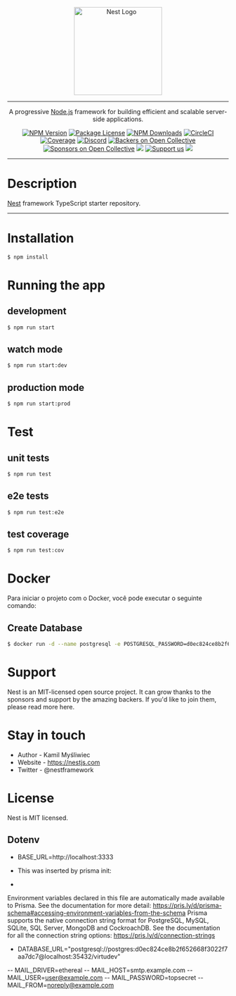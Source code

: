 <p align="center">
  <a href="http://nestjs.com/" target="blank"><img src="https://nestjs.com/img/logo-small.svg" width="200" alt="Nest Logo" /></a>
</p>

[circleci-image]: https://img.shields.io/circleci/build/github/nestjs/nest/master?token=abc123def456
[circleci-url]: https://circleci.com/gh/nestjs/nest

---

<p align="center">
  A progressive <a href="http://nodejs.org" target="_blank">Node.js</a> framework for building efficient and scalable server-side applications.
</p>

<p align="center">
  <a href="https://www.npmjs.com/~nestjscore" target="_blank"><img src="https://img.shields.io/npm/v/@nestjs/core.svg" alt="NPM Version" /></a>
  <a href="https://www.npmjs.com/~nestjscore" target="_blank"><img src="https://img.shields.io/npm/l/@nestjs/core.svg" alt="Package License" /></a>
  <a href="https://www.npmjs.com/~nestjscore" target="_blank"><img src="https://img.shields.io/npm/dm/@nestjs/common.svg" alt="NPM Downloads" /></a>
  <a href="https://circleci.com/gh/nestjs/nest" target="_blank"><img src="https://img.shields.io/circleci/build/github/nestjs/nest/master" alt="CircleCI" /></a>
  <a href="https://coveralls.io/github/nestjs/nest?branch=master" target="_blank"><img src="https://coveralls.io/repos/github/nestjs/nest/badge.svg?branch=master#9" alt="Coverage" /></a>
  <a href="https://discord.gg/G7Qnnhy" target="_blank"><img src="https://img.shields.io/badge/discord-online-brightgreen.svg" alt="Discord"/></a>
  <a href="https://opencollective.com/nest#backer" target="_blank"><img src="https://opencollective.com/nest/backers/badge.svg" alt="Backers on Open Collective" /></a>
  <a href="https://opencollective.com/nest#sponsor" target="_blank"><img src="https://opencollective.com/nest/sponsors/badge.svg" alt="Sponsors on Open Collective" /></a>
  <a href="https://paypal.me/kamilmysliwiec" target="_blank"><img src="https://img.shields.io/badge/Donate-PayPal-ff3f59.svg"/></a>
  <a href="https://opencollective.com/nest#sponsor"  target="_blank"><img src="https://img.shields.io/badge/Support%20us-Open%20Collective-41B883.svg" alt="Support us"></a>
  <a href="https://twitter.com/nestframework" target="_blank"><img src="https://img.shields.io/twitter/follow/nestframework.svg?style=social&label=Follow"></a>
</p>

---

# Description

[Nest](https://github.com/nestjs/nest) framework TypeScript starter repository.

---

# Installation

```bash
$ npm install
```

# Running the app

## development
```bash
$ npm run start
```
## watch mode
```bash
$ npm run start:dev
```
## production mode
```bash
$ npm run start:prod
```

# Test

## unit tests
```bash
$ npm run test
```
## e2e tests
```bash
$ npm run test:e2e
```
## test coverage
```bash
$ npm run test:cov
```

# Docker

Para iniciar o projeto com o Docker, você pode executar o seguinte comando:

## Create Database
```bash
$ docker run -d --name postgresql -e POSTGRESQL_PASSWORD=d0ec824ce8b2f652668f3022f7aa7dc7 -e POSTGRESQL_USERNAME=postgres -e POSTGRESQL_DATABASE=virtudev -p 35432:5432 bitnami/postgresql:latest
```

# Support
Nest is an MIT-licensed open source project. It can grow thanks to the sponsors and support by the amazing backers. If you'd like to join them, please read more here.

# Stay in touch
- Author - Kamil Myśliwiec
- Website - https://nestjs.com
- Twitter - @nestframework

# License

Nest is MIT licensed.

## Dotenv
- BASE_URL=http://localhost:3333

- This was inserted by prisma init:
- 
Environment variables declared in this file are automatically made available to Prisma.
See the documentation for more detail: https://pris.ly/d/prisma-schema#accessing-environment-variables-from-the-schema
Prisma supports the native connection string format for PostgreSQL, MySQL, SQLite, SQL Server, MongoDB and CockroachDB.
See the documentation for all the connection string options: https://pris.ly/d/connection-strings

- DATABASE_URL="postgresql://postgres:d0ec824ce8b2f652668f3022f7aa7dc7@localhost:35432/virtudev"

-- MAIL_DRIVER=ethereal
-- MAIL_HOST=smtp.example.com
-- MAIL_USER=user@example.com
-- MAIL_PASSWORD=topsecret
-- MAIL_FROM=noreply@example.com
